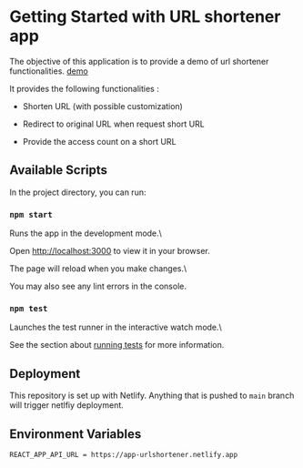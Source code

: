 
  

# Getting Started with URL shortener app

  

The objective of this application is to provide a demo of url shortener functionalities. [demo](https://app-urlshortener.netlify.app)

  

It provides the following functionalities :

  

- Shorten URL (with possible customization)

- Redirect to original URL when request short URL

- Provide the access count on a short URL

  

  

## Available Scripts

  

  

In the project directory, you can run:

  

  

### `npm start`

  

  

Runs the app in the development mode.\

  

Open [http://localhost:3000](http://localhost:3000) to view it in your browser.

  

  

The page will reload when you make changes.\

  

You may also see any lint errors in the console.

  

  

### `npm test`

  

  

Launches the test runner in the interactive watch mode.\

  

See the section about [running tests](https://facebook.github.io/create-react-app/docs/running-tests) for more information.

  

## Deployment

  

  

This repository is set up with Netlify. Anything that is pushed to ``main`` branch will trigger netlfiy deployment.

  

## Environment Variables

``REACT_APP_API_URL = https://app-urlshortener.netlify.app``